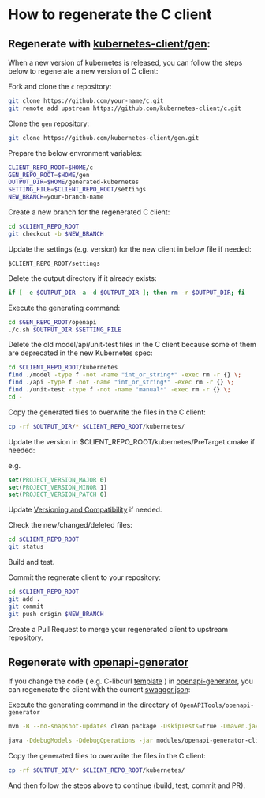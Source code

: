 # How to regenerate the C client

## Regenerate with [kubernetes-client/gen](https://github.com/kubernetes-client/gen.git):

When a new version of kubernetes is released, you can follow the steps below to regenerate a new version of C client:

Fork and clone the `c` repository:

```bash
git clone https://github.com/your-name/c.git
git remote add upstream https://github.com/kubernetes-client/c.git
```

Clone the `gen` repository:

```bash
git clone https://github.com/kubernetes-client/gen.git
```

Prepare the below envronment variables:

```bash
CLIENT_REPO_ROOT=$HOME/c
GEN_REPO_ROOT=$HOME/gen
OUTPUT_DIR=$HOME/generated-kubernetes
SETTING_FILE=$CLIENT_REPO_ROOT/settings
NEW_BRANCH=your-branch-name
```

Create a new branch for the regenerated C client:

```bash
cd $CLIENT_REPO_ROOT
git checkout -b $NEW_BRANCH
```

Update the settings (e.g. version) for the new client in below file if needed:

```
$CLIENT_REPO_ROOT/settings
```

Delete the output directory if it already exists:
```bash
if [ -e $OUTPUT_DIR -a -d $OUTPUT_DIR ]; then rm -r $OUTPUT_DIR; fi
```

Execute the generating command:

```bash
cd $GEN_REPO_ROOT/openapi
./c.sh $OUTPUT_DIR $SETTING_FILE
```

Delete the old model/api/unit-test files in the C client because some of them are deprecated in the new Kubernetes spec:

```bash
cd $CLIENT_REPO_ROOT/kubernetes
find ./model -type f -not -name "int_or_string*" -exec rm -r {} \;
find ./api -type f -not -name "int_or_string*" -exec rm -r {} \;
find ./unit-test -type f -not -name "manual*" -exec rm -r {} \;
cd -
```

Copy the generated files to overwrite the files in the C client:

```bash
cp -rf $OUTPUT_DIR/* $CLIENT_REPO_ROOT/kubernetes/
```

Update the version in $CLIENT_REPO_ROOT/kubernetes/PreTarget.cmake if needed:

e.g.
```cmake
set(PROJECT_VERSION_MAJOR 0)
set(PROJECT_VERSION_MINOR 1)
set(PROJECT_VERSION_PATCH 0)
```

Update [Versioning and Compatibility](versioning-and-compatibility.md) if needed.

Check the new/changed/deleted files:

```bash
cd $CLIENT_REPO_ROOT
git status
```

Build and test.

Commit the regnerate client to your repository:
```bash
cd $CLIENT_REPO_ROOT
git add .
git commit
git push origin $NEW_BRANCH
```

Create a Pull Request to merge your regenerated client to upstream repository.

## Regenerate with [openapi-generator](https://github.com/OpenAPITools/openapi-generator)

If you change the code ( e.g. C-libcurl [template](https://github.com/OpenAPITools/openapi-generator/tree/master/modules/openapi-generator/src/main/resources/C-libcurl) ) in [openapi-generator](https://github.com/OpenAPITools/openapi-generator), you can regenerate the client with the current [swagger.json](https://github.com/kubernetes-client/c/blob/master/kubernetes/swagger.json):

Execute the generating command in the directory of  `OpenAPITools/openapi-generator`

```bash
mvn -B --no-snapshot-updates clean package -DskipTests=true -Dmaven.javadoc.skip=true -Djacoco.skip=true

java -DdebugModels -DdebugOperations -jar modules/openapi-generator-cli/target/openapi-generator-cli.jar generate -i $CLIENT_REPO_ROOT/kubernetes/swagger.json -g c -o $OUTPUT_DIR --skip-validate-spec --type-mappings "int-or-string=IntOrString"
``` 

Copy the generated files to overwrite the files in the C client:

```bash
cp -rf $OUTPUT_DIR/* $CLIENT_REPO_ROOT/kubernetes/
```

And then follow the steps above to continue (build, test, commit and PR).